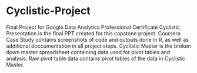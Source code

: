 # Cyclistic-Project
Final Project for Google Data Analytics Professional Certificate
Cyclistic Presentation is the final PPT created for this capstone project.
Coursera Case Study contains screenshots of code and outputs done in R, as well as additional doccumentation in all project steps.
Cyclistic Master is the broken down master spreadsheet containing data used for pivot tables and analysis. 
Raw pivot table data contains pivot tables of the data in Cyclistic Master. 
